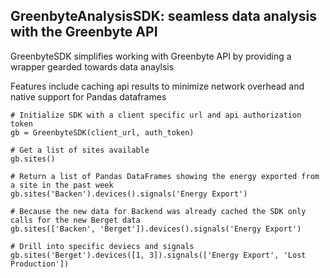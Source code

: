 ## GreenbyteAnalysisSDK: seamless data analysis with the Greenbyte API

GreenbyteSDK simplifies working with Greenbyte API by providing a wrapper gearded towards data anaylsis

Features include caching api results to minimize network overhead and native support for Pandas dataframes

```
# Initialize SDK with a client specific url and api authorization token
gb = GreenbyteSDK(client_url, auth_token)

# Get a list of sites available
gb.sites()

# Return a list of Pandas DataFrames showing the energy exported from a site in the past week 
gb.sites('Backen').devices().signals('Energy Export')

# Because the new data for Backend was already cached the SDK only calls for the new Berget data
gb.sites(['Backen', 'Berget']).devices().signals('Energy Export')

# Drill into specific deviecs and signals
gb.sites('Berget').devices([1, 3]).signals(['Energy Export', 'Lost Production'])

```
